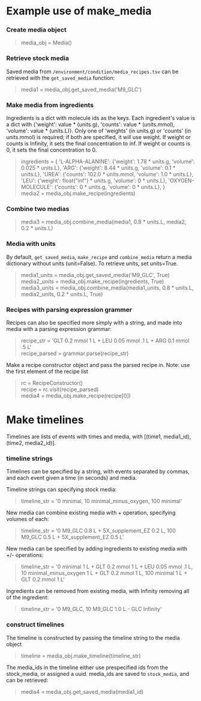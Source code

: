 # Example use of make_media

### Create media object
> media_obj = Media()

### Retrieve stock media
Saved media from ```/environment/condition/media_recipes.tsv``` can be retrieved with the ```get_saved_media``` function:
> media1 = media_obj.get_saved_media('M9_GLC')

### Make media from ingredients
Ingredients is a dict with molecule ids as the keys.
Each ingredient's value is a dict with {'weight': value * (units.g), 'counts': value * (units.mmol), 'volume': value *  (units.L)}.
Only one of 'weights' (in units.g) or 'counts' (in units.mmol) is required; if both are specified, it will use weight.
If weight or counts is Infinity, it sets the final concentration to inf.
If weight or counts is 0, it sets the final concentration to 0.

> ingredients = {
	'L-ALPHA-ALANINE': {'weight': 1.78 * units.g, 'volume': 0.025 * units.L},
	'ARG': {'weight': 8.44 * units.g, 'volume': 0.1 * units.L},
	'UREA': {'counts': 102.0 * units.mmol, 'volume': 1.0 * units.L},
	'LEU': {'weight': float("inf") * units.g, 'volume': 0 * units.L},
	'OXYGEN-MOLECULE': {'counts': 0 * units.g, 'volume': 0 * units.L},
    }  
> media2 = media_obj.make_recipe(ingredients)

### Combine two medias
> media3 = media_obj.combine_media(media1, 0.8 * units.L, media2, 0.2 * units.L)

### Media with units
By default, ```get_saved_media```, ```make_recipe``` and ```combine_media``` return a media dictionary without units (unit=False).
To retrieve units, set units=True. 
> media1_units = media_obj.get_saved_media('M9_GLC', True)  
> media2_units = media_obj.make_recipe(ingredients, True)  
> media3_units = media_obj.combine_media(media1_units, 0.8 * units.L, media2_units, 0.2 * units.L, True)  

### Recipes with parsing expression grammer
Recipes can also be specified more simply with a string, and made into media with a parsing expression grammar:
> recipe_str = 'GLT 0.2 mmol 1 L + LEU 0.05 mmol .1 L + ARG 0.1 mmol .5 L'  
> recipe_parsed = grammar.parse(recipe_str)  

Make a recipe constructor object and pass the parsed recipe in. Note: use the first element of the recipe list
> rc = RecipeConstructor()  
> recipe = rc.visit(recipe_parsed)  
> media4 = media_obj.make_recipe(recipe[0])  


# Make timelines
Timelines are lists of events with times and media, with [(time1, media1_id), (time2, media2_id)].

### timeline strings
Timelines can be specified by a string, with events separated by commas, and each event given a time (in seconds) and media.

Timeline strings can specifying stock media:
> timeline_str = '0 minimal, 10 minimal_minus_oxygen, 100 minimal'

New media can combine existing media with + operation, specifying volumes of each:
> timeline_str = '0 M9_GLC 0.8 L + 5X_supplement_EZ 0.2 L, 100 M9_GLC 0.5 L + 5X_supplement_EZ 0.5 L'

New media can be specified by adding ingredients to existing media with +/- operations:
> timeline_str = '0 minimal 1 L + GLT 0.2 mmol 1 L + LEU 0.05 mmol .1 L, 10 minimal_minus_oxygen 1 L + GLT 0.2 mmol 1 L, 100 minimal 1 L + GLT 0.2 mmol 1 L' 

Ingredients can be removed from existing media, with Infinity removing all of the ingredient:
> timeline_str = '0 M9_GLC, 10 M9_GLC 1.0 L - GLC Infinity'

### construct timelines
The timeline is constructed by passing the timeline string to the media object
> timeline = media_obj.make_timeline(timeline_str)

The media_ids in the timeline either use prespecified ids from the stock_media, or assigned a uuid. 
media_ids are saved to ```stock_media```, and can be retrieved:
> media4 = media_obj.get_saved_media(media1_id)